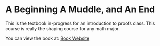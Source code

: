 #  A Beginning A Muddle, and An End

This is the textbook in-progress for an introduction to proofs class. This course is really the shaping course for any math major.

You can view the book at:
[Book Website](https://robertvandermolen.github.io/muddle.html)
